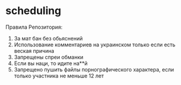 # scheduling

Правила Репозитория:

1) За мат бан без обьяснений
2) Использование комментариев на украинском только если есть веская причина
3) Запрещены спреи обманки
4) Если вы наци, то идите на**й
5) Запрещено пушить файлы порнографического характера, если только участника не меньше 12 лет
